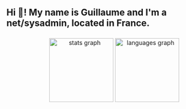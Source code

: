 <h2 align="left">Hi 👋! My name is Guillaume and I'm a net/sysadmin, located in France.</h2>

###

<div align="center">
  <img src="https://github-readme-stats.vercel.app/api?username=p1depices&hide_title=false&hide_rank=false&show_icons=true&include_all_commits=true&count_private=true&disable_animations=false&theme=dracula&locale=en&hide_border=false" height="150" alt="stats graph"  />
  <img src="https://github-readme-stats.vercel.app/api/top-langs?username=p1depices&locale=en&hide_title=false&layout=compact&card_width=320&langs_count=5&theme=dracula&hide_border=false" height="150" alt="languages graph"  />
</div>

###




###

<br clear="both">

###
